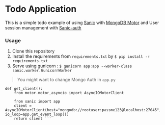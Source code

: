 Todo Application
===

This is a simple todo example of using [Sanic](https://github.com/channelcat/sanic) with [MongoDB Motor](https://github.com/mongodb/motor) and User session management with [Sanic-auth](https://github.com/pyx/sanic-auth)

### Usage
1. Clone this repository
2. Install the requirements from `requirements.txt` by `$ pip install -r requirements.txt`
3. Serve using gunicorn : `$ gunicorn app:app --worker-class sanic.worker.GunicornWorker`

> You might want to change Mongo Auth in `app.py`
```
def get_client():
	from motor.motor_asyncio import AsyncIOMotorClient

	from sanic import app
	client = AsyncIOMotorClient(host="mongodb://rootuser:passme123@localhost:27045", io_loop=app.get_event_loop())
	return client ```